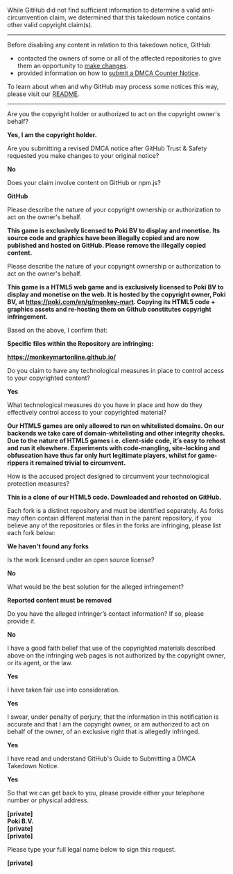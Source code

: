 While GitHub did not find sufficient information to determine a valid anti-circumvention claim, we determined that this takedown notice contains other valid copyright claim(s).

---

Before disabling any content in relation to this takedown notice, GitHub
- contacted the owners of some or all of the affected repositories to give them an opportunity to [make changes](https://docs.github.com/en/github/site-policy/dmca-takedown-policy#a-how-does-this-actually-work).
- provided information on how to [submit a DMCA Counter Notice](https://docs.github.com/en/articles/guide-to-submitting-a-dmca-counter-notice).

To learn about when and why GitHub may process some notices this way, please visit our [README](https://github.com/github/dmca/blob/master/README.md#anatomy-of-a-takedown-notice).

---

Are you the copyright holder or authorized to act on the copyright owner's behalf?

**Yes, I am the copyright holder.**


Are you submitting a revised DMCA notice after GitHub Trust & Safety requested you make changes to your original notice?

**No**


Does your claim involve content on GitHub or npm.js?

**GitHub**


Please describe the nature of your copyright ownership or authorization to act on the owner's behalf.

**This game is exclusively licensed to Poki BV to display and monetise. Its source code and graphics have been illegally copied and are now published and hosted on GitHub. Please remove the illegally copied content.**


Please describe the nature of your copyright ownership or authorization to act on the owner's behalf.

**This game is a HTML5 web game and is exclusively licensed to Poki BV to display and monetise on the web. It is hosted by the copyright owner, Poki BV, at https://poki.com/en/g/monkey-mart. Copying its HTML5 code + graphics assets and re-hosting them on Github constitutes copyright infringement.**



Based on the above, I confirm that:

**Specific files within the Repository are infringing:**

**https://monkeymartonline.github.io/**


Do you claim to have any technological measures in place to control access to your copyrighted content?

**Yes**


What technological measures do you have in place and how do they effectively control access to your copyrighted material?

**Our HTML5 games are only allowed to run on whitelisted domains. On our backends we take care of domain-whitelisting and other integrity checks. Due to the nature of HTML5 games i.e. client-side code, it’s easy to rehost and run it elsewhere. Experiments with code-mangling, site-locking and obfuscation have thus far only hurt legitimate players, whilst for game-rippers it remained trivial to circumvent.**


How is the accused project designed to circumvent your technological protection measures?

**This is a clone of our HTML5 code. Downloaded and rehosted on GitHub.**


Each fork is a distinct repository and must be identified separately. As forks may often contain different material than in the parent repository, if you believe any of the repositories or files in the forks are infringing, please list each fork below:

**We haven't found any forks**


Is the work licensed under an open source license?

**No**


What would be the best solution for the alleged infringement?

**Reported content must be removed**


Do you have the alleged infringer’s contact information? If so, please provide it.

**No**


I have a good faith belief that use of the copyrighted materials described above on the infringing web pages is not authorized by the copyright owner, or its agent, or the law.

**Yes**


I have taken fair use into consideration.

**Yes**


I swear, under penalty of perjury, that the information in this notification is accurate and that I am the copyright owner, or am authorized to act on behalf of the owner, of an exclusive right that is allegedly infringed.

**Yes**


I have read and understand GitHub's Guide to Submitting a DMCA Takedown Notice.

**Yes**


So that we can get back to you, please provide either your telephone number or physical address.

**[private]**  
**Poki B.V.**  
**[private]**  
**[private]**  


Please type your full legal name below to sign this request.

**[private]**
